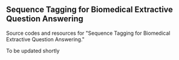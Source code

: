 ## Sequence Tagging for Biomedical Extractive Question Answering

Source codes and resources for "Sequence Tagging for Biomedical Extractive Question Answering."

To be updated shortly
